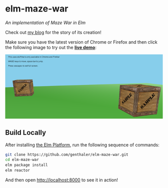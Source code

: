 # elm-maze-war
*An implementation of Maze War in Elm*

Check out [my blog](http://genthaler.github.io) for the story of its creation!

Make sure you have the latest version of Chrome or Firefox and then click the
following image to try out the **[live demo][demo]**:

[![Live Demo](resources/ScreenShot.png)][demo]

[demo]: http://genthaler.github.io/elm-maze-war

## Build Locally

After installing [the Elm Platform](https://github.com/elm-lang/elm-platform),
run the following sequence of commands:

```bash
git clone https://github.com/genthaler/elm-maze-war.git
cd elm-maze-war
elm package install
elm reactor
```

And then open [http://localhost:8000](http://localhost:8000) to see it in action!
